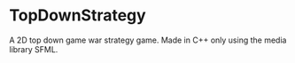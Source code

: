 # TopDownStrategy
A 2D top down game war strategy game. Made in C++ only using the media library SFML.
